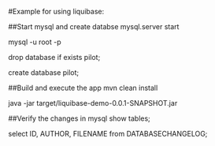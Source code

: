 #Example for using liquibase:

##Start mysql and create databse
mysql.server start

mysql -u root -p
<EMPTY PASSWORD>

drop database if exists pilot;

create database pilot;

##Build and execute the app
mvn clean install

java -jar target/liquibase-demo-0.0.1-SNAPSHOT.jar

##Verify the changes in mysql
show tables;

select ID, AUTHOR, FILENAME from DATABASECHANGELOG;

